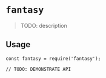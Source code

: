 # `fantasy`

> TODO: description

## Usage

```
const fantasy = require('fantasy');

// TODO: DEMONSTRATE API
```
